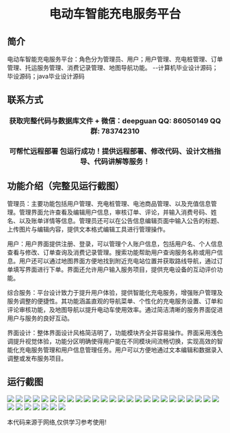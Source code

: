 <p><h1 align="center">电动车智能充电服务平台</h1></p>

## 简介
电动车智能充电服务平台：角色分为管理员、用户；用户管理、充电桩管理、订单管理、托运服务管理、消费记录管理、地图导航功能。    --计算机毕业设计源码；毕设源码；java毕业设计源码


## 联系方式
<p><h3 align="center">获取完整代码与数据库文件 + 微信：deepguan QQ: 86050149 QQ群: 783742310</h3></p>
<p><h3 align="center">可帮忙远程部署 包运行成功！提供远程部署、修改代码、设计文档指导、代码讲解等服务！</h3></p>

## 功能介绍（完整见运行截图）
管理员：主要功能包括用户管理、充电桩管理、电池商品管理、以及充值信息管理。管理界面允许查看及编辑用户信息，审核订单、评论，并输入消费号码、姓名、以及账单详情等信息。管理员还可以在公告信息编辑页面中输入公告的标题、上传图片与编辑内容，提供文本格式编辑工具进行管理操作。

用户：用户界面提供注册、登录，可以管理个人账户信息，包括用户名、个人信息查看与修改、订单查询及消费记录管理。搜索功能帮助用户查询服务名称或用户信息。用户还可以通过地图界面方便地找到附近充电站位置并获取路线导航，通过订单填写界面进行下单。界面还允许用户输入服务项目，提供充电设备的互动评价功能。

综合服务：平台设计致力于提升用户体验，提供智能化充电服务，增强账户管理及服务调整的便捷性。其功能涵盖直观的导航菜单、个性化的充电服务设置、订单和评论审核功能，及地图导航以提升电动车使用效率。通过简洁清晰的服务界面促进用户与服务的良好互动。

界面设计：整体界面设计风格简洁明了，功能模块齐全并容易操作。界面采用浅色调提升视觉体验，功能分区明确使得用户能在不同模块间流畅切换，实现高效的智能化充电服务管理和用户信息管理任务。用户可以方便地通过文本编辑和数据录入调整或发布服务项目。


## 运行截图
![](https://bs-1329754181.cos.ap-shanghai.myqcloud.com/ssm/ElectricVehicleSmartChargingServicePlatform/img/001.jpg)
![](https://bs-1329754181.cos.ap-shanghai.myqcloud.com/ssm/ElectricVehicleSmartChargingServicePlatform/img/002.jpg)
![](https://bs-1329754181.cos.ap-shanghai.myqcloud.com/ssm/ElectricVehicleSmartChargingServicePlatform/img/003.jpg)
![](https://bs-1329754181.cos.ap-shanghai.myqcloud.com/ssm/ElectricVehicleSmartChargingServicePlatform/img/004.jpg)
![](https://bs-1329754181.cos.ap-shanghai.myqcloud.com/ssm/ElectricVehicleSmartChargingServicePlatform/img/005.jpg)
![](https://bs-1329754181.cos.ap-shanghai.myqcloud.com/ssm/ElectricVehicleSmartChargingServicePlatform/img/006.jpg)
![](https://bs-1329754181.cos.ap-shanghai.myqcloud.com/ssm/ElectricVehicleSmartChargingServicePlatform/img/007.jpg)
![](https://bs-1329754181.cos.ap-shanghai.myqcloud.com/ssm/ElectricVehicleSmartChargingServicePlatform/img/008.jpg)
![](https://bs-1329754181.cos.ap-shanghai.myqcloud.com/ssm/ElectricVehicleSmartChargingServicePlatform/img/009.jpg)
![](https://bs-1329754181.cos.ap-shanghai.myqcloud.com/ssm/ElectricVehicleSmartChargingServicePlatform/img/010.jpg)
![](https://bs-1329754181.cos.ap-shanghai.myqcloud.com/ssm/ElectricVehicleSmartChargingServicePlatform/img/011.jpg)
![](https://bs-1329754181.cos.ap-shanghai.myqcloud.com/ssm/ElectricVehicleSmartChargingServicePlatform/img/012.jpg)
![](https://bs-1329754181.cos.ap-shanghai.myqcloud.com/ssm/ElectricVehicleSmartChargingServicePlatform/img/013.jpg)
![](https://bs-1329754181.cos.ap-shanghai.myqcloud.com/ssm/ElectricVehicleSmartChargingServicePlatform/img/014.jpg)
![](https://bs-1329754181.cos.ap-shanghai.myqcloud.com/ssm/ElectricVehicleSmartChargingServicePlatform/img/015.jpg)
![](https://bs-1329754181.cos.ap-shanghai.myqcloud.com/ssm/ElectricVehicleSmartChargingServicePlatform/img/016.jpg)
![](https://bs-1329754181.cos.ap-shanghai.myqcloud.com/ssm/ElectricVehicleSmartChargingServicePlatform/img/017.jpg)
![](https://bs-1329754181.cos.ap-shanghai.myqcloud.com/ssm/ElectricVehicleSmartChargingServicePlatform/img/018.jpg)
![](https://bs-1329754181.cos.ap-shanghai.myqcloud.com/ssm/ElectricVehicleSmartChargingServicePlatform/img/019.jpg)
![](https://bs-1329754181.cos.ap-shanghai.myqcloud.com/ssm/ElectricVehicleSmartChargingServicePlatform/img/020.jpg)
![](https://bs-1329754181.cos.ap-shanghai.myqcloud.com/ssm/ElectricVehicleSmartChargingServicePlatform/img/021.jpg)
![](https://bs-1329754181.cos.ap-shanghai.myqcloud.com/ssm/ElectricVehicleSmartChargingServicePlatform/img/022.jpg)
![](https://bs-1329754181.cos.ap-shanghai.myqcloud.com/ssm/ElectricVehicleSmartChargingServicePlatform/img/023.jpg)
![](https://bs-1329754181.cos.ap-shanghai.myqcloud.com/ssm/ElectricVehicleSmartChargingServicePlatform/img/024.jpg)
![](https://bs-1329754181.cos.ap-shanghai.myqcloud.com/ssm/ElectricVehicleSmartChargingServicePlatform/img/025.jpg)
![](https://bs-1329754181.cos.ap-shanghai.myqcloud.com/ssm/ElectricVehicleSmartChargingServicePlatform/img/026.jpg)
![](https://bs-1329754181.cos.ap-shanghai.myqcloud.com/ssm/ElectricVehicleSmartChargingServicePlatform/img/027.jpg)
![](https://bs-1329754181.cos.ap-shanghai.myqcloud.com/ssm/ElectricVehicleSmartChargingServicePlatform/img/028.jpg)
![](https://bs-1329754181.cos.ap-shanghai.myqcloud.com/ssm/ElectricVehicleSmartChargingServicePlatform/img/029.jpg)
![](https://bs-1329754181.cos.ap-shanghai.myqcloud.com/ssm/ElectricVehicleSmartChargingServicePlatform/img/030.jpg)
![](https://bs-1329754181.cos.ap-shanghai.myqcloud.com/ssm/ElectricVehicleSmartChargingServicePlatform/img/031.jpg)
![](https://bs-1329754181.cos.ap-shanghai.myqcloud.com/ssm/ElectricVehicleSmartChargingServicePlatform/img/032.jpg)

<p>本代码来源于网络,仅供学习参考使用!</p>
